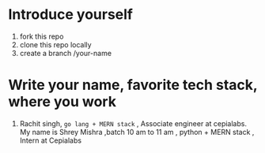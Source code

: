 # Introduce yourself

1. fork this repo
2. clone this repo locally 
3. create a branch /your-name

# Write your name, favorite tech stack, where you work 
1. Rachit singh, `go lang + MERN stack` , Associate engineer at cepialabs. 
My name is Shrey Mishra ,batch 10 am  to 11 am , python + MERN stack , Intern at Cepialabs 


